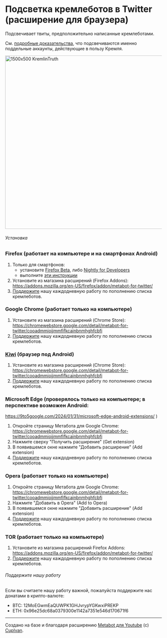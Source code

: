 # Подсветка кремлеботов в Twitter (расширение для браузера)

Подсвечивает твиты, предположительно написанные кремлеботами.

См. [подробные доказательства](https://twitter.com/antibot4navalny/status/1658713744665374722), что подсвечиваются именно поддельные аккаунты, действующие в пользу Кремля.

<img width="556" alt="1500x500 KremlinTruth" src="https://github.com/antibot4navalny/metabot/assets/41168195/27e524d9-3160-4144-89cb-f641e37ca87b">


###### Установка

### Firefox (работает на компьютере и на смартфонах Android)
1. Только для смартфонов:
   - установите [Firefox  Beta](https://play.google.com/store/apps/details?id=org.mozilla.firefox_beta),
   либо [Nightly for Developers](https://play.google.com/store/apps/details?id=org.mozilla.fenix)
   - выполните [эти инструкции](https://support.mozilla.org/en-US/kb/extended-add-support)
2. Установите из магазина расширений (Firefox Addons):  
  https://addons.mozilla.org/en-US/firefox/addon/metabot-for-twitter/
3. [Поддержите](#поддержите-нашу-работу) нашу каждодневную работу по пополнению списка кремлеботов.


### Google Chrome (работает только на компьютере)
1. Установите из магазина расширений (Chrome Store):  
  https://chromewebstore.google.com/detail/metabot-for-twitter/cooadmmiojjmmfifkcainbnmhghfcbfi
2. [Поддержите](#поддержите-нашу-работу) нашу каждодневную работу по пополнению списка кремлеботов.


### [Kiwi](https://play.google.com/store/apps/details?id=com.kiwibrowser.browser) (браузер под Android)
1. Установите из магазина расширений (Chrome Store):  
  https://chromewebstore.google.com/detail/metabot-for-twitter/cooadmmiojjmmfifkcainbnmhghfcbfi
2. [Поддержите](#поддержите-нашу-работу) нашу каждодневную работу по пополнению списка кремлеботов.


### Microsoft Edge (проверялось только на компьютере; в перспективе возможен Android:
  https://9to5google.com/2024/01/31/microsoft-edge-android-extensions/ )

1. Откройте страницу Метабота для Google Chrome:  
  https://chromewebstore.google.com/detail/metabot-for-twitter/cooadmmiojjmmfifkcainbnmhghfcbfi
3. Нажмите сверху "Получить расширение" (Get extension)
4. В появившемся окне нажмите "Добавить расширение" (Add extension)
5. [Поддержите](#поддержите-нашу-работу) нашу каждодневную работу по пополнению списка кремлеботов.


### Opera (работает только на компьютере)
1. Откройте страницу Метабота для Google Chrome:  
  https://chromewebstore.google.com/detail/metabot-for-twitter/cooadmmiojjmmfifkcainbnmhghfcbfi
2. Нажмите "Добавить в Opera" (Add to Opera)
3. В появившемся окне нажмите "Добавить расширение" (Add extension)
4. [Поддержите](#поддержите-нашу-работу) нашу каждодневную работу по пополнению списка кремлеботов.


### TOR (работает только на компьютере)
1. Установите из магазина расширений Firefox Addons:  
  https://addons.mozilla.org/en-US/firefox/addon/metabot-for-twitter/
2. [Поддержите](#поддержите-нашу-работу) нашу каждодневную работу по пополнению списка кремлеботов.


###### Поддержите нашу работу

Если вы считаете нашу работу важной, пожалуйста поддержите нас донатами в крипто-валюте: 
   - BTC: 12MoEGwmEaQUWPK1GHJvrypYGKwxiPREKP
   - ETH: 0x96e25dc68a0379300e1142a7351e546d170671f6

----
Создано на базе и благодаря расширению [Metabot для Youtube](https://github.com/CupIvan/metabot) (c) [CupIvan](https://github.com/CupIvan).
